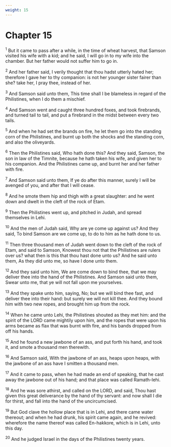 ```yaml
---
weight: 15
---
```


# Chapter 15

<sup>1</sup> But it came to pass after a while, in the time of wheat harvest, that Samson visited his wife with a kid; and he said, I will go in to my wife into the chamber. But her father would not suffer him to go in. 

<sup>2</sup> And her father said, I verily thought that thou hadst utterly hated her; therefore I gave her to thy companion: is not her younger sister fairer than she? take her, I pray thee, instead of her. 

<sup>3</sup> And Samson said unto them, This time shall I be blameless in regard of the Philistines, when I do them a mischief. 

<sup>4</sup> And Samson went and caught three hundred foxes, and took firebrands, and turned tail to tail, and put a firebrand in the midst between every two tails. 

<sup>5</sup> And when he had set the brands on fire, he let them go into the standing corn of the Philistines, and burnt up both the shocks and the standing corn, and also the oliveyards. 

<sup>6</sup> Then the Philistines said, Who hath done this? And they said, Samson, the son in law of the Timnite, because he hath taken his wife, and given her to his companion. And the Philistines came up, and burnt her and her father with fire. 

<sup>7</sup> And Samson said unto them, If ye do after this manner, surely I will be avenged of you, and after that I will cease. 

<sup>8</sup> And he smote them hip and thigh with a great slaughter: and he went down and dwelt in the cleft of the rock of Etam. 

<sup>9</sup> Then the Philistines went up, and pitched in Judah, and spread themselves in Lehi. 

<sup>10</sup> And the men of Judah said, Why are ye come up against us? And they said, To bind Samson are we come up, to do to him as he hath done to us. 

<sup>11</sup> Then three thousand men of Judah went down to the cleft of the rock of Etam, and said to Samson, Knowest thou not that the Philistines are rulers over us? what then is this that thou hast done unto us? And he said unto them, As they did unto me, so have I done unto them. 

<sup>12</sup> And they said unto him, We are come down to bind thee, that we may deliver thee into the hand of the Philistines. And Samson said unto them, Swear unto me, that ye will not fall upon me yourselves. 

<sup>13</sup> And they spake unto him, saying, No; but we will bind thee fast, and deliver thee into their hand: but surely we will not kill thee. And they bound him with two new ropes, and brought him up from the rock. 

<sup>14</sup> When he came unto Lehi, the Philistines shouted as they met him: and the spirit of the LORD came mightily upon him, and the ropes that were upon his arms became as flax that was burnt with fire, and his bands dropped from off his hands. 

<sup>15</sup> And he found a new jawbone of an ass, and put forth his hand, and took it, and smote a thousand men therewith. 

<sup>16</sup> And Samson said, With the jawbone of an ass, heaps upon heaps, with the jawbone of an ass have I smitten a thousand men. 

<sup>17</sup> And it came to pass, when he had made an end of speaking, that he cast away the jawbone out of his hand; and that place was called Ramath-lehi. 

<sup>18</sup> And he was sore athirst, and called on the LORD, and said, Thou hast given this great deliverance by the hand of thy servant: and now shall I die for thirst, and fall into the hand of the uncircumcised. 

<sup>19</sup> But God clave the hollow place that is in Lehi, and there came water thereout; and when he had drunk, his spirit came again, and he revived: wherefore the name thereof was called En-hakkore, which is in Lehi, unto this day. 

<sup>20</sup> And he judged Israel in the days of the Philistines twenty years. 


